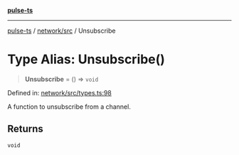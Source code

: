 [**pulse-ts**](../../../README.md)

***

[pulse-ts](../../../README.md) / [network/src](../README.md) / Unsubscribe

# Type Alias: Unsubscribe()

> **Unsubscribe** = () => `void`

Defined in: [network/src/types.ts:98](https://github.com/jlehett/pulse-ts/blob/95f7e0ab0aafbcd2aad691251c554317b3dfe19c/packages/network/src/types.ts#L98)

A function to unsubscribe from a channel.

## Returns

`void`
